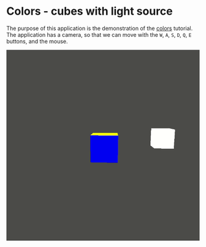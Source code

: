 # Colors - cubes with light source

The purpose of this application is the demonstration of the [colors](https://learnopengl.com/Lighting/Colors) tutorial. The application has a camera, so that we can move with the `W`, `A`, `S`, `D`, `Q`, `E` buttons, and the mouse.

![Sample gif](./sample/sample.gif)
